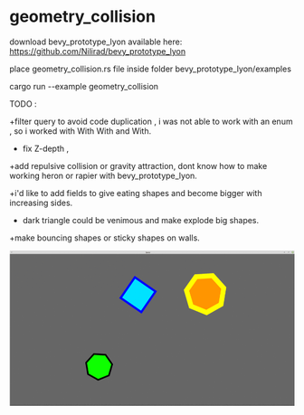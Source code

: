 # geometry_collision


download  bevy_prototype_lyon  available here:   https://github.com/Nilirad/bevy_prototype_lyon

place geometry_collision.rs file inside folder bevy_prototype_lyon/examples


cargo run --example geometry_collision

TODO : 

+filter query to avoid code duplication , i was not able to work with an enum , so i worked with With<ExampleShapeA> With<ExampleShapeB> and With<ExampleShapeC>.

+ fix Z-depth ,
  
+add repulsive collision or gravity attraction, dont know how to make working heron or rapier with bevy_prototype_lyon.
  
+i'd like to add fields to give eating shapes and become bigger with increasing sides.
  
+ dark triangle could be venimous and make explode big shapes.

+make bouncing shapes or sticky shapes on walls.
  

![gif](geometry_collision.gif)

